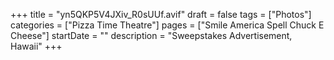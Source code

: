 +++
title = "yn5QKP5V4JXiv_R0sUUf.avif"
draft = false
tags = ["Photos"]
categories = ["Pizza Time Theatre"]
pages = ["Smile America Spell Chuck E Cheese"]
startDate = ""
description = "Sweepstakes Advertisement, Hawaii"
+++
